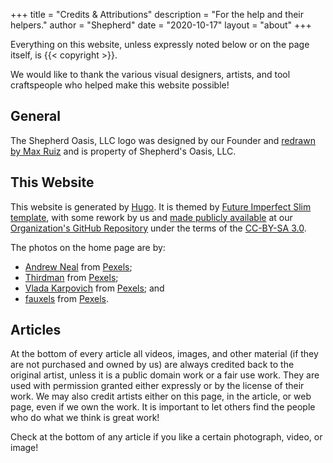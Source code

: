 +++
title = "Credits & Attributions"
description = "For the help and their helpers."
author = "Shepherd"
date = "2020-10-17"
layout = "about"
+++

Everything on this website, unless expressly noted below or on the page itself, is {{< copyright >}}.

We would like to thank the various visual designers, artists, and tool craftspeople who helped make this website possible!



## General

The Shepherd Oasis, LLC logo was designed by our Founder and [redrawn by Max Ruiz](https://straycattrash.carrd.co/) and is property of Shepherd's Oasis, LLC.



## This Website

This website is generated by [Hugo](https://gohugo.io/). It is themed by [Future Imperfect Slim template](https://github.com/pacollins/hugo-future-imperfect-slim/), with some rework by us and [made publicly available](https://github.com/soasis/soasis.org) at our [Organization's GitHub Repository](https://github.com/soasis) under the terms of the [CC-BY-SA 3.0](http://creativecommons.org/licenses/by/3.0/).

The photos on the home page are by:

- [Andrew Neal](https://www.pexels.com/@andrew?utm_content=attributionCopyText&utm_medium=referral&utm_source=pexels) from [Pexels](https://www.pexels.com/photo/macbook-pro-on-brown-wooden-table-2312369/?utm_content=attributionCopyText&utm_medium=referral&utm_source=pexels);
- [Thirdman](https://www.pexels.com/@thirdman?utm_content=attributionCopyText&utm_medium=referral&utm_source=pexels) from [Pexels](https://www.pexels.com/photo/businessman-man-suit-people-5061007/?utm_content=attributionCopyText&utm_medium=referral&utm_source=pexels);
- [Vlada Karpovich](https://www.pexels.com/@vlada-karpovich?utm_content=attributionCopyText&utm_medium=referral&utm_source=pexels) from [Pexels](https://www.pexels.com/photo/young-lady-typing-on-keyboard-of-laptop-in-living-room-4050315/?utm_content=attributionCopyText&utm_medium=referral&utm_source=pexels); and
- [fauxels](https://www.pexels.com/@fauxels?utm_content=attributionCopyText&utm_medium=referral&utm_source=pexels) from [Pexels](https://www.pexels.com/photo/photo-of-people-near-wooden-table-3183156/?utm_content=attributionCopyText&utm_medium=referral&utm_source=pexels).



## Articles

At the bottom of every article all videos, images, and other material (if they are not purchased and owned by us) are always credited back to the original artist, unless it is a public domain work or a fair use work. They are used with permission granted either expressly or by the license of their work. We may also credit artists either on this page, in the article, or web page, even if we own the work. It is important to let others find the people who do what we think is great work!

Check at the bottom of any article if you like a certain photograph, video, or image!
